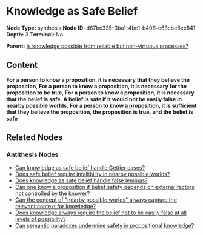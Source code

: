 # Knowledge as Safe Belief

**Node Type:** synthesis
**Node ID:** d67bc335-3ba1-4bc1-b406-c63cbe6ec841
**Depth:** 3
**Terminal:** No

**Parent:** [Is knowledge possible from reliable but non-virtuous processes?](is-knowledge-possible-from-reliable-but-non-virtuous-processes-antithesis-a7c14e5a-61e8-49ed-b6ba-edd0812d5335.md)

## Content

**For a person to know a proposition, it is necessary that they believe the proposition**, **For a person to know a proposition, it is necessary for the proposition to be true**, **For a person to know a proposition, it is necessary that the belief is safe**, **A belief is safe if it would not be easily false in nearby possible worlds**, **For a person to know a proposition, it is sufficient that they believe the proposition, the proposition is true, and the belief is safe**

## Related Nodes

### Antithesis Nodes

- [Can knowledge as safe belief handle Gettier cases?](can-knowledge-as-safe-belief-handle-gettier-cases-antithesis-1cb791b8-4048-4f9c-8cc4-27f30b2731d7.md)
- [Does safe belief require infallibility in nearby possible worlds?](does-safe-belief-require-infallibility-in-nearby-possible-worlds-antithesis-70e333bb-d1d1-400d-b95d-a404a7686525.md)
- [Does knowledge as safe belief handle false lemmas?](does-knowledge-as-safe-belief-handle-false-lemmas-antithesis-32a198c9-87f3-4800-b845-9860300c825a.md)
- [Can one know a proposition if belief safety depends on external factors not controlled by the knower?](can-one-know-a-proposition-if-belief-safety-depends-on-external-factors-not-controlled-by-the-knower-antithesis-08a7c6f5-bc92-4721-b59e-316987848ee4.md)
- [Can the concept of "nearby possible worlds" always capture the relevant context for knowledge?](can-the-concept-of-nearby-possible-worlds-always-capture-the-relevant-context-for-knowledge-antithesis-1fcecda4-fa08-428c-a29d-985943fff35a.md)
- [Does knowledge always require the belief not to be easily false at all levels of possibility?](does-knowledge-always-require-the-belief-not-to-be-easily-false-at-all-levels-of-possibility-antithesis-39ef46b3-5540-4a9e-8601-56be157466b5.md)
- [Can semantic paradoxes undermine safety in propositional knowledge?](can-semantic-paradoxes-undermine-safety-in-propositional-knowledge-antithesis-5d38e489-1911-4c2e-a45e-52418b1425a9.md)
